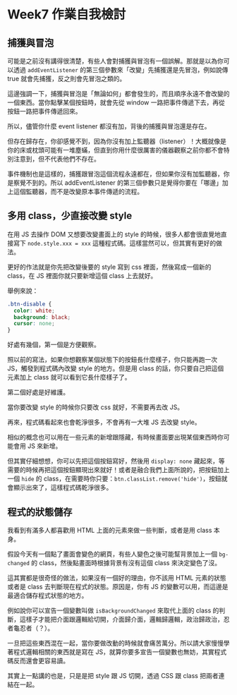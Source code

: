 # Week7 作業自我檢討

## 捕獲與冒泡

可能是之前沒有講得很清楚，有些人會對捕獲與冒泡有一個誤解。那就是以為你可以透過 `addEventListener` 的第三個參數來「改變」先捕獲還是先冒泡，例如說傳 true 就會先捕獲，反之則會先冒泡之類的。

這邊強調一下，捕獲與冒泡是「無論如何」都會發生的，而且順序永遠不會改變的一個東西。當你點擊某個按鈕時，就會先從 window 一路把事件傳遞下去，再從按鈕一路把事件傳遞回來。

所以，儘管你什麼 event listener 都沒有加，背後的捕獲與冒泡還是存在。

但存在歸存在，你卻感覺不到，因為你沒有加上監聽器（listener）！大概就像是你的床或枕頭可能有一堆塵蟎，但直到你用什麼很厲害的儀器觀察之前你都不會特別注意到，但不代表他們不存在。

事件機制也是這樣的，捕獲跟冒泡這個流程永遠都在，但如果你沒有加監聽器，你是察覺不到的。所以 addEventListener 的第三個參數只是覺得你要在「哪邊」加上這個監聽器，而不是改變原本事件傳遞的流程。

## 多用 class，少直接改變 style

在用 JS 去操作 DOM 又想要改變畫面上的 style 的時候，很多人都會很直覺地直接寫下 `node.style.xxx = xxx` 這種程式碼。這樣當然可以，但其實有更好的做法。

更好的作法就是你先把改變後要的 style 寫到 css 裡面，然後寫成一個新的 class，在 JS 裡面你就只要新增這個 class 上去就好。

舉例來說：

``` css
.btn-disable {
  color: white;
  background: black;
  cursor: none;
}
```

好處有幾個，第一個是方便觀察。

照以前的寫法，如果你想觀察某個狀態下的按鈕長什麼樣子，你只能再跑一次 JS，觸發到程式碼內改變 style 的地方。但是用 class 的話，你只要自己把這個元素加上 class 就可以看到它長什麼樣子了。

第二個好處是好維護。

當你要改變 style 的時候你只要改 css 就好，不需要再去改 JS。

再來，程式碼看起來也會乾淨很多，不會再有一大堆 JS 去改變 style。

相似的概念也可以用在一些元素的新增跟隱藏，有時候畫面要出現某個東西時你可能會用 JS 來新增。

但其實仔細想想，你可以先把這個按鈕寫好，然後用 `display: none` 藏起來，等需要的時候再把這個按鈕顯現出來就好！或者是融合我們上面所說的，把按鈕加上一個 `hide` 的 class，在需要時你只要：`btn.classList.remove('hide')`，按鈕就會顯示出來了，這樣程式碼乾淨很多。


## 程式的狀態儲存

我看到有滿多人都喜歡用 HTML 上面的元素來做一些判斷，或者是用 class 本身。

假設今天有一個點了畫面會變色的網頁，有些人變色之後可能幫背景加上一個 `bg-changed` 的 class，然後點畫面時根據背景有沒有這個 class 來決定變色了沒。

這其實都是很奇怪的做法，如果沒有一個好的理由，你不該用 HTML 元素的狀態或者是 class 去判斷現在程式的狀態。原因是，你有 JS 的變數可以用，而這邊是最適合儲存程式狀態的地方。

例如說你可以宣告一個變數叫做 `isBackgroundChanged` 來取代上面的 class 的判斷，這樣子才能把介面跟邏輯給切開，介面歸介面，邏輯歸邏輯，政治歸政治，忍者龜忍者（？）。

一旦把這些東西混在一起，當你要做改動的時候就會痛苦萬分。所以請大家慢慢學著程式邏輯相關的東西就是寫在 JS，就算你要多宣告一個變數也無妨，其實程式碼反而還會更容易讀。

其實上一點講的也是，只是是把 style 跟 JS 切開，透過 CSS 跟 class 把兩者連結在一起。

